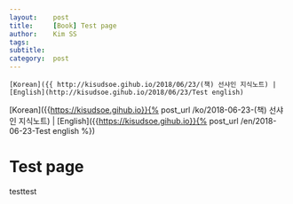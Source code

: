 ```yaml
---
layout:    post
title:     [Book] Test page
author:    Kim SS
tags: 	   
subtitle:  
category:  post
---
```




`[Korean]({{ http://kisudsoe.gihub.io/2018/06/23/(책) 선샤인 지식노트) | [English](http://kisudsoe.gihub.io/2018/06/23/Test english)`

[Korean]({{https://kisudsoe.gihub.io}}{% post_url /ko/2018-06-23-(책) 선샤인 지식노트) | [English]({{https://kisudsoe.gihub.io}}{% post_url /en/2018-06-23-Test english %})

# Test page

testtest